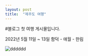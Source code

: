 ```yaml
---
layout: post
title:  "제주도 여행"
---
```


#블로그 첫 여행 게시물입니다.

2022년 5월 11일 ~ 13일
함덕 - 애월 - 한림

![dddddd](C:\Users\성준\Downloads\dddddd.jpg)
